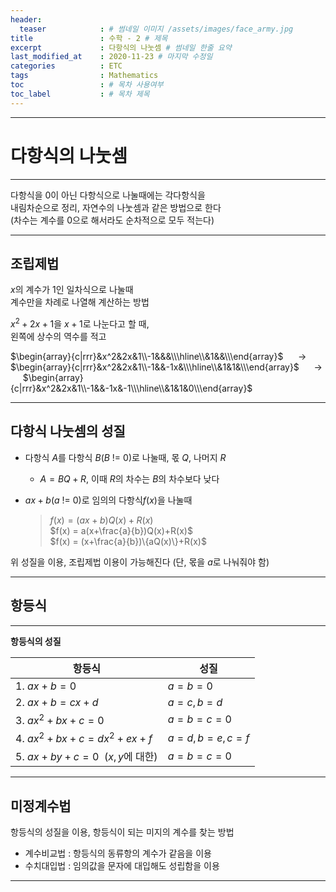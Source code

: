 ```yaml
---
header:
  teaser            : # 썸네일 이미지 /assets/images/face_army.jpg
title               : 수학 - 2 # 제목
excerpt             : 다항식의 나눗셈 # 썸네일 한줄 요약
last_modified_at    : 2020-11-23 # 마지막 수정일
categories          : ETC
tags                : Mathematics
toc                 : # 목차 사용여부
toc_label           : # 목차 제목
---
```

---
# 다항식의 나눗셈
---

다항식을 0이 아닌 다항식으로 나눌때에는 각다항식을  
내림차순으로 정리, 자연수의 나눗셈과 같은 방법으로 한다  
(차수는 계수를 0으로 해서라도 순차적으로 모두 적는다)  

---

## 조립제법

$x$의 계수가 1인 일차식으로 나눌때  
계수만을 차례로 나열해 계산하는 방법  

$x^2 + 2x + 1$을 $x + 1$로 나눈다고 할 때,  
왼쪽에 상수의 역수를 적고

$\begin{array}{c|rrr}&x^2&2x&1\\-1&&&\\\hline\\&1&&\\\end{array}$
&nbsp;&nbsp;&nbsp;&nbsp; $\rightarrow$ &nbsp;&nbsp;&nbsp;&nbsp;
$\begin{array}{c|rrr}&x^2&2x&1\\-1&&-1x&\\\hline\\&1&1&\\\end{array}$
&nbsp;&nbsp;&nbsp;&nbsp; $\rightarrow$ &nbsp;&nbsp;&nbsp;&nbsp;
$\begin{array}{c|rrr}&x^2&2x&1\\-1&&-1x&-1\\\hline\\&1&1&0\\\end{array}$

---

## 다항식 나눗셈의 성질

- 다항식 $A$를 다항식 $B(B$ != $0)$로 나눌때, 몫 $Q$, 나머지 $R$  
    - $A = BQ+R$, 이때 $R$의 차수는 $B$의 차수보다 낮다  
  
- $ax+b (a$ != $0)$로 임의의 다항식$f(x)$을 나눌때  
  
    >$f(x) = (ax+b)Q(x)+R(x)$  
    $f(x) = a(x+\frac{a}{b})Q(x)+R(x)$  
    $f(x) = (x+\frac{a}{b})\{aQ(x)\}+R(x)$  

위 성질을 이용, 조립제법 이용이 가능해진다 (단, 몫을 $a$로 나눠줘야 함)  

---

## 항등식

---

**항등식의 성질**  

| 항등식                                   | 성질          |
| ---------------------------------------- | ------------- |
| 1. $ax+b=0$                              | $a=b=0$       |
| 2. $ax+b=cx+d$                           | $a=c,b=d$     |
| 3. $ax^2+bx+c=0$                         | $a=b=c=0$     |
| 4. $ax^2+bx+c=dx^2+ex+f$                 | $a=d,b=e,c=f$ |
| 5. $ax+by+c=0$&nbsp;&nbsp;($x,y$에 대한) | $a=b=c=0$     |

---

## 미정계수법

항등식의 성질을 이용, 항등식이 되는 미지의 계수를 찾는 방법  
- 계수비교법 : 항등식의 동류항의 계수가 같음을 이용  
- 수치대입법 : 임의값을 문자에 대입해도 성립함을 이용  

---
